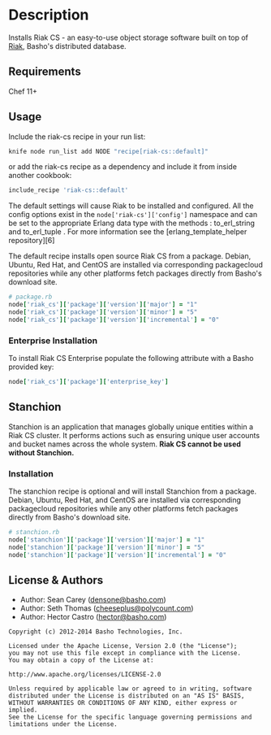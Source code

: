 Description
========

Installs Riak CS - an easy-to-use object storage software built on top of [Riak][1], Basho's distributed database.

Requirements
------------
Chef 11+

Usage
------

Include the riak-cs recipe in your run list:

```sh
knife node run_list add NODE "recipe[riak-cs::default]"
```

or add the riak-cs recipe as a dependency and include it from inside
another cookbook:

```ruby
include_recipe 'riak-cs::default'
```

The default settings will cause Riak to be installed and configured. All the config options exist in the `node['riak-cs']['config']` namespace and can be set to the appropriate Erlang data type with the methods : to_erl_string and to_erl_tuple . For more information see the [erlang_template_helper repository][6]

The default recipe installs open source Riak CS from a package. Debian, Ubuntu, Red Hat, and CentOS are installed via corresponding packagecloud repositories while any other platforms fetch packages directly from Basho's download site.

```ruby
# package.rb
node['riak_cs']['package']['version']['major'] = "1"
node['riak_cs']['package']['version']['minor'] = "5"
node['riak_cs']['package']['version']['incremental'] = "0"
```

### Enterprise Installation

To install Riak CS Enterprise populate the following attribute with a Basho
provided key:

```ruby
node['riak_cs']['package']['enterprise_key']
```

Stanchion
---------

Stanchion is an application that manages globally unique entities within a Riak CS cluster. It performs actions such as ensuring unique user accounts and bucket names across the whole system. **Riak CS cannot be used without Stanchion.** 

### Installation

The stanchion recipe is optional and will install Stanchion from a package. Debian, Ubuntu, Red Hat, and CentOS are installed via corresponding packagecloud repositories while any other platforms fetch packages directly from Basho's download site.

```ruby
# stanchion.rb
node['stanchion']['package']['version']['major'] = "1"
node['stanchion']['package']['version']['minor'] = "5"
node['stanchion']['package']['version']['incremental'] = "0"
```

License & Authors
--------------------
* Author: Sean Carey (<densone@basho.com>)
* Author: Seth Thomas (<cheeseplus@polycount.com>)
* Author: Hector Castro (<hector@basho.com>)

```text
Copyright (c) 2012-2014 Basho Technologies, Inc.

Licensed under the Apache License, Version 2.0 (the "License");
you may not use this file except in compliance with the License.
You may obtain a copy of the License at:

http://www.apache.org/licenses/LICENSE-2.0

Unless required by applicable law or agreed to in writing, software
distributed under the License is distributed on an "AS IS" BASIS,
WITHOUT WARRANTIES OR CONDITIONS OF ANY KIND, either express or implied.
See the License for the specific language governing permissions and
limitations under the License.
```

[1]: http://docs.basho.com/riak/latest/